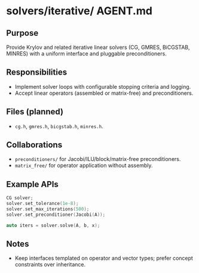 # solvers/iterative/ AGENT.md

## Purpose
Provide Krylov and related iterative linear solvers (CG, GMRES, BiCGSTAB, MINRES) with a uniform interface and pluggable preconditioners.

## Responsibilities
- Implement solver loops with configurable stopping criteria and logging.
- Accept linear operators (assembled or matrix-free) and preconditioners.

## Files (planned)
- `cg.h`, `gmres.h`, `bicgstab.h`, `minres.h`.

## Collaborations
- `preconditioners/` for Jacobi/ILU/block/matrix-free preconditioners.
- `matrix_free/` for operator application without assembly.

## Example APIs
```cpp
CG solver;
solver.set_tolerance(1e-8);
solver.set_max_iterations(500);
solver.set_preconditioner(Jacobi(A));

auto iters = solver.solve(A, b, x);
```

## Notes
- Keep interfaces templated on operator and vector types; prefer concept constraints over inheritance.

